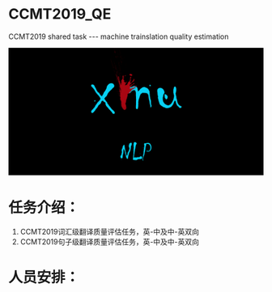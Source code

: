 # CCMT2019_QE
CCMT2019  shared task --- machine trainslation quality estimation

![add image](https://github.com/ghostyoona/angel_love_you/raw/master/image/xmu_nlp_ccmt2019_qe_scale.png)

任务介绍：
========
1. CCMT2019词汇级翻译质量评估任务，英-中及中-英双向
2. CCMT2019句子级翻译质量评估任务，英-中及中-英双向

人员安排：
=======

